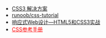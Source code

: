 - [CSS3 解决方案](http://www.w3cplus.com/solution/index/index.html)
- [runoob/css-tutorial](http://www.runoob.com/css/css-tutorial.html)
- [响应式Web设计—HTML5和CSS3实战](https://jobrest.gitbooks.io/web-html5-css3/content/)
- <a href="http://css.doyoe.com/" style="color: red">CSS参考手册</a>